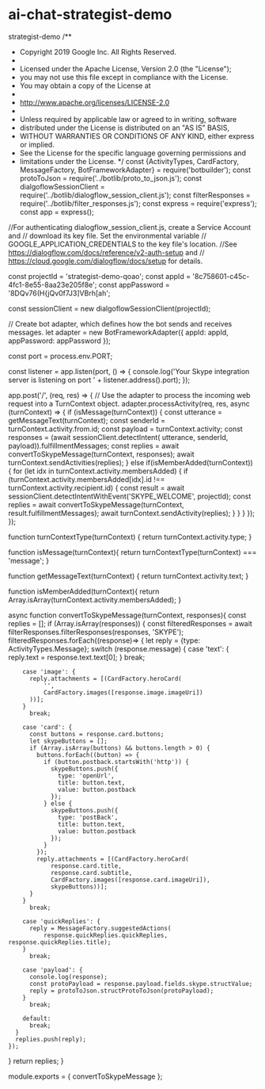 # ai-chat-strategist-demo
strategist-demo
/**
 * Copyright 2019 Google Inc. All Rights Reserved.
 *
 * Licensed under the Apache License, Version 2.0 (the "License");
 * you may not use this file except in compliance with the License.
 * You may obtain a copy of the License at
 *
 *    http://www.apache.org/licenses/LICENSE-2.0
 *
 * Unless required by applicable law or agreed to in writing, software
 * distributed under the License is distributed on an "AS IS" BASIS,
 * WITHOUT WARRANTIES OR CONDITIONS OF ANY KIND, either express or implied.
 * See the License for the specific language governing permissions and
 * limitations under the License.
 */
const {ActivityTypes,
  CardFactory,
  MessageFactory,
  BotFrameworkAdapter} = require('botbuilder');
const protoToJson = require('../botlib/proto_to_json.js');
const dialgoflowSessionClient =
    require('../botlib/dialogflow_session_client.js');
const filterResponses = require('../botlib/filter_responses.js');
const express = require('express');
const app = express();

//For authenticating dialogflow_session_client.js, create a Service Account and
// download its key file. Set the environmental variable
// GOOGLE_APPLICATION_CREDENTIALS to the key file's location.
//See https://dialogflow.com/docs/reference/v2-auth-setup and
// https://cloud.google.com/dialogflow/docs/setup for details.

const projectId = 'strategist-demo-qoao';
const appId = '8c758601-c45c-4fc1-8e55-8aa23e205f8e';
const appPassword = '8DQv76(H{jQv0f7J3]VBrh[ah';

const sessionClient = new dialgoflowSessionClient(projectId);

// Create bot adapter, which defines how the bot sends and receives messages.
let adapter = new BotFrameworkAdapter({
  appId: appId,
  appPassword: appPassword
});

const port = process.env.PORT;

const listener = app.listen(port, () => {
  console.log('Your Skype integration server is listening on port '
      + listener.address().port);
});

app.post('/', (req, res) => {
  // Use the adapter to process the incoming web request into a TurnContext object.
  adapter.processActivity(req, res, async (turnContext) => {
    if (isMessage(turnContext)) {
      const utterance = getMessageText(turnContext);
      const senderId = turnContext.activity.from.id;
      const payload = turnContext.activity;
      const responses = (await sessionClient.detectIntent(
          utterance, senderId, payload)).fulfillmentMessages;
      const replies = await convertToSkypeMessage(turnContext, responses);
      await turnContext.sendActivities(replies);
    } else if(isMemberAdded(turnContext)) {
      for (let idx in turnContext.activity.membersAdded) {
        if (turnContext.activity.membersAdded[idx].id !==
            turnContext.activity.recipient.id) {
          const result = await sessionClient.detectIntentWithEvent('SKYPE_WELCOME',
              projectId);
          const replies = await convertToSkypeMessage(turnContext,
              result.fulfillmentMessages);
          await turnContext.sendActivity(replies);
        }
      }
    }
  });
});

function turnContextType(turnContext) {
  return turnContext.activity.type;
}

function isMessage(turnContext){
  return turnContextType(turnContext) === 'message';
}

function getMessageText(turnContext) {
  return turnContext.activity.text;
}

function isMemberAdded(turnContext){
  return Array.isArray(turnContext.activity.membersAdded);
}

async function convertToSkypeMessage(turnContext, responses){
  const replies = [];
  if (Array.isArray(responses)) {
    const filteredResponses = await filterResponses.filterResponses(responses, 'SKYPE');
    filteredResponses.forEach((response)=> {
      let reply = {type: ActivityTypes.Message};
      switch (response.message) {
        case 'text': {
          reply.text = response.text.text[0];
        }
          break;

        case 'image': {
          reply.attachments = [(CardFactory.heroCard(
              '',
              CardFactory.images([response.image.imageUri])
          ))];
        }
          break;

        case 'card': {
          const buttons = response.card.buttons;
          let skypeButtons = [];
          if (Array.isArray(buttons) && buttons.length > 0) {
            buttons.forEach((button) => {
              if (button.postback.startsWith('http')) {
                skypeButtons.push({
                  type: 'openUrl',
                  title: button.text,
                  value: button.postback
                });
              } else {
                skypeButtons.push({
                  type: 'postBack',
                  title: button.text,
                  value: button.postback
                });
              }
            });
            reply.attachments = [(CardFactory.heroCard(
                response.card.title,
                response.card.subtitle,
                CardFactory.images([response.card.imageUri]),
                skypeButtons))];
          }
        }
          break;

        case 'quickReplies': {
          reply = MessageFactory.suggestedActions(
              response.quickReplies.quickReplies, response.quickReplies.title);
        }
          break;

        case 'payload': {
          console.log(response);
          const protoPayload = response.payload.fields.skype.structValue;
          reply = protoToJson.structProtoToJson(protoPayload);
        }
          break;

        default:
          break;
      }
      replies.push(reply);
    });
  }
  return replies;
}

module.exports = {
  convertToSkypeMessage
};
